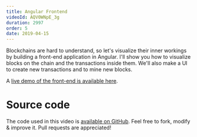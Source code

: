```yaml
---
title: Angular Frontend
videoId: AQV0WNpE_3g
duration: 2997
order: 5
date: 2019-04-15
---
```


Blockchains are hard to understand, so let's visualize their inner workings by building a front-end application in Angular. I'll show you how to visualize blocks on the chain and the transactions inside them. We'll also make a UI to create new transactions and to mine new blocks.

A [live demo of the front-end is available here](https://savjee.github.io/savjeecoin-frontend/).

# Source code
The code used in this video is [available on GitHub](https://github.com/Savjee/savjeecoin-frontend).
Feel free to fork, modify & improve it. Pull requests are appreciated!